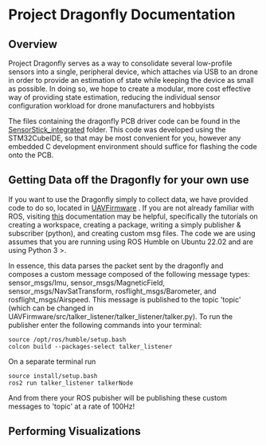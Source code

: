 # Project Dragonfly Documentation

## Overview 

Project Dragonfly serves as a way to consolidate several low-profile sensors into a single, peripheral device, which attaches via USB to an drone in order to provide an estimation of state while keeping the device as small as possible. In doing so, we hope to create a modular, more cost effective way of providing state estimation, reducing the individual sensor configuration workload for drone manufacturers and hobbyists

The files containing the dragonfly PCB driver code can be found in the [SensorStick_integrated](https://github.com/markoristicc/Sensor_Stick/tree/prod/SensorStick_integrated) folder. This code was developed using the STM32CubeIDE, so that may be most convenient for you, however any embedded C development environment should suffice for flashing the code onto the PCB.  

## Getting Data off the Dragonfly for your own use

If you want to use the Dragonfly simply to collect data, we have provided code to do so, located in [UAVFirmware](https://github.com/markoristicc/Sensor_Stick/tree/prod/UAVFirmware) . If you are not already familiar with ROS, visiting [this](https://docs.ros.org/en/humble/Tutorials.html) documentation may be helpful, specifically the tutorials on creating a workspace, creating a package, writing a simply publisher & subscriber (python), and creating custom msg files. The code we are using assumes that you are running using ROS Humble on Ubuntu 22.02 and are using Python 3 >. 

In essence, this data parses the packet sent by the dragonfly and composes a custom message composed of the following message types: sensor_msgs/Imu, sensor_msgs/MagneticField, sensor_msgs/NavSatTransform, rosflight_msgs/Barometer, and rosflight_msgs/Airspeed. This message is published to the topic 'topic' (which can be changed in UAVFirmware/src/talker_listener/talker_listener/talker.py). To run the publisher enter the following commands into your terminal:

```
source /opt/ros/humble/setup.bash
colcon build --packages-select talker_listener 
```
On a separate terminal run
```
source install/setup.bash
ros2 run talker_listener talkerNode
```

And from there your ROS pubisher will be publishing these custom messages to 'topic' at a rate of 100Hz!


## Performing Visualizations
